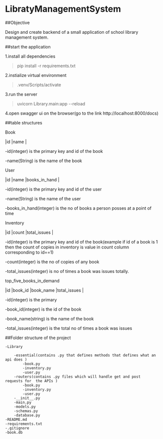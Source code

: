 # LibratyManagementSystem

##Objective

Design and create backend of a small application of school library management system.



##start the application

1.install all dependencies

>pip install -r requirements.txt

2.instialize virtual environment

>.venv/Scripts/activate

3.run the server

>uvicorn Library.main:app --reload

4.open swagger ui on the browser(go to the link http://localhost:8000/docs)

##table structures

Book

|id |name |

-id(integer) is the primary key and id of the book

-name(String) is the name of the book

User

|id |name |books_in_hand |

-id(integer) is the primary key and id of the user

-name(String) is the name of the user

-books_in_hand(integer) is the no of books a person posses at a point of time

Inventory

|id |count |total_issues |


-id(integer) is the primary key and id of the book(example if id of a book is 1 then the count of copies in inventory is value in count column corresponding to id==1)

-count(integer) is the no of copies of any book

-total_issues(integer) is no of times a book was issues totally.


top_five_books_in_demand

|id |book_id |book_name |total_issues |

-id(integer) is the primary

-book_id(integer) is the id of the book

-book_name(string) is the name of the book

-total_issues(integer) is the total no of times a book was issues 


 ##Folder structure of the project  
 
	-Library
		
		-essential(contains .py that defines methods that defines what an api does )
			-book.py
			-inventory.py
			-user.py
		-routers(contains .py files which will handle get and post requests for  the APIs )
			-book.py
			-inventory.py
			-user.py
		-__init__.py
		-main.py
		-models.py
		-schemas.py
		-database.py
	-README.md
	-requirements.txt
	-.gitignore
    -book.db

